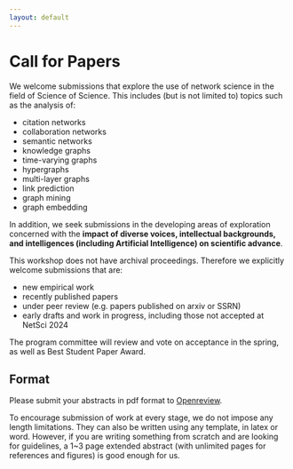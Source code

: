 ```yaml
---
layout: default
---
```


# Call for Papers

We welcome submissions that explore the use of network science in the field of Science of Science. This includes (but is not limited to) topics such as the analysis of:
- citation networks
- collaboration networks
- semantic networks
- knowledge graphs
- time-varying graphs
- hypergraphs
- multi-layer graphs
- link prediction
- graph mining
- graph embedding

In addition, we seek submissions in the developing areas of exploration concerned with the **impact of diverse voices, intellectual backgrounds, and intelligences (including Artificial Intelligence) on scientific advance**. 

This workshop does not have archival proceedings. Therefore we explicitly welcome submissions that are:
- new empirical work
- recently published papers
- under peer review (e.g. papers published on arxiv or SSRN)
- early drafts and work in progress, including those not accepted at NetSci 2024

The program committee will review and vote on acceptance in the spring, as well as Best Student Paper Award.

## Format

Please submit your abstracts in pdf format to [Openreview](https://openreview.net/group?id=NetSci/2024/Workshop/S4S).

To encourage submission of work at every stage, we do not impose any length limitations. They can also be written using any template, in latex or word. However, if you are writing something from scratch and are looking for guidelines, a 1~3 page extended abstract (with unlimited pages for references and figures) is good enough for us. 
